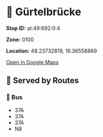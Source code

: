 # 🚉 Gürtelbrücke


**Stop ID:** at:49:692:0:4

**Zone:** 0100

**Location:** 48.23732819, 16.36558869

[Open in Google Maps](https://www.google.com/maps?q=48.23732819,16.36558869)

## 🚆 Served by Routes

### 🚌 Bus
- 37A
- 37A
- 37A
- N8